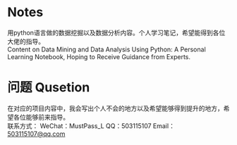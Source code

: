# Notes
用python语言做的数据挖掘以及数据分析内容。个人学习笔记，希望能得到各位大佬的指导。  
Content on Data Mining and Data Analysis Using Python: A Personal Learning Notebook, Hoping to Receive Guidance from Experts.
# 问题 Qusetion
在对应的项目内容中，我会写出个人不会的地方以及希望能够得到提升的地方，希望各位能够前来指导。  
联系方式：   WeChat：MustPass_L         QQ：503115107        Email：503115107@qq.com
